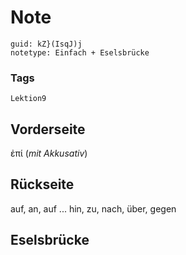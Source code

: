 # Note
```
guid: kZ}(IsqJ)j
notetype: Einfach + Eselsbrücke
```

### Tags
```
Lektion9
```

## Vorderseite
ἐπί (<i>mit Akkusativ</i>)

## Rückseite
auf, an, auf ... hin, zu, nach, über, gegen

## Eselsbrücke


